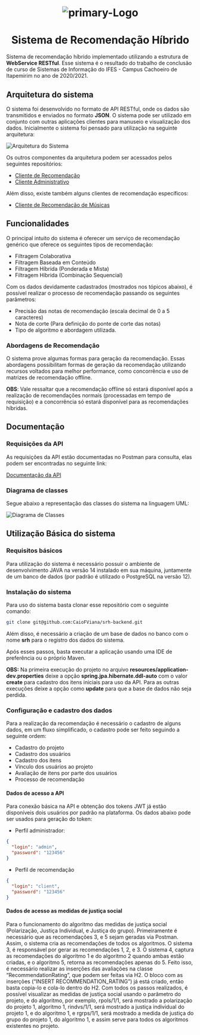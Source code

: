 <h1 align="center">
    <img src="https://i.ibb.co/tzbzzs9/primary-Logo.png" alt="primary-Logo" border="0">
</h1>

<h1 align="center">
    Sistema de Recomendação Híbrido
</h1>

Sistema de recomendação híbrido implementado utilizando a estrutura de **WebService RESTful**. Esse sistema é o resultado do trabalho de conclusão de curso de Sistemas de Informação do IFES - Campus Cachoeiro de Itapemirim no ano de 2020/2021.

## Arquitetura do sistema

O sistema foi desenvolvido no formato de API RESTful, onde os dados são transmitidos e enviados no formato **JSON**. O sistema pode ser utilizado em conjunto com outras aplicações clientes para manuseio e visualização dos dados. Inicialmente o sistema foi pensado para utilização na seguinte arquitetura:

![Arquitetura do Sistema](https://i.ibb.co/Jd6wrnf/arquitetura.png)

Os outros componentes da arquitetura podem ser acessados pelos seguintes repositórios:

- [Cliente de Recomendação](https://github.com/herikLorencao/srh-client)
- [Cliente Administrativo](https://github.com/herikLorencao/srh-client-admin)

Além disso, existe também alguns clientes de recomendação específicos:

- [Cliente de Recomendação de Músicas](https://github.com/herikLorencao/srh-findbymusic)

## Funcionalidades

O principal intuito do sistema é oferecer um serviço de recomendação genérico que oferece os seguintes tipos de recomendação:

- Filtragem Colaborativa
- Filtragem Baseada em Conteúdo
- Filtragem Híbrida (Ponderada e Mista)
- Filtragem Híbrida (Combinação Sequencial)

Com os dados devidamente cadastrados (mostrados nos tópicos abaixo), é possível realizar o processo de recomendação passando os seguintes parâmetros:

- Precisão das notas de recomendação (escala decimal de 0 a 5 caracteres)
- Nota de corte (Para definição do ponte de corte das notas)
- Tipo de algoritmo e abordagem utilizada.

### Abordagens de Recomendação

O sistema prove algumas formas para geração da recomendação. Essas abordagens possibilitam formas de geração da recomendação utilizando recursos voltados para melhor performance, como concorrência e uso de matrizes de recomendação offline.

**OBS**: Vale ressaltar que a recomendação offline só estará disponível após a realização de recomendações normais (processadas em tempo de requisição) e a concorrência só estará disponível para as recomendações híbridas.

## Documentação

### Requisições da API

As requisições da API estão documentadas no Postman para consulta, elas podem ser encontradas no seguinte link:

[Documentação da API](https://documenter.getpostman.com/view/6420672/T1LVA4ST)

### Diagrama de classes

Segue abaixo a representação das classes do sistema na linguagem UML:

![Diagrama de Classes](https://i.ibb.co/1Kz7n4n/diagram.jpg)

## Utilização Básica do sistema

### Requisitos básicos

Para utilização do sistema é necessário possuir o ambiente de desenvolvimento JAVA na versão 14 instalado em sua máquina, juntamente de um banco de dados (por padrão é utilizado o PostgreSQL na versão 12).

### Instalação do sistema

Para uso do sistema basta clonar esse repositório com o seguinte comando:

```bash
git clone git@github.com:CaioFViana/srh-backend.git
```

Além disso, é necessário a criação de um base de dados no banco com o nome **srh** para o registro dos dados do sistema.

Após esses passos, basta executar a aplicação usando uma IDE de preferência ou o próprio Maven.

**OBS:** Na primeira execução do projeto no arquivo **resources/application-dev.properties** deixe a opção **spring.jpa.hibernate.ddl-auto**
com o valor **create** para cadastro dos itens iniciais para uso da API. Para as outras execuções deixe a opção como **update** para que a
base de dados não seja perdida. 

### Configuração e cadastro dos dados

Para a realização da recomendação é necessário o cadastro de alguns dados, em um fluxo simplificado, o cadastro pode ser feito seguindo a seguinte ordem:

- Cadastro do projeto
- Cadastro dos usuários
- Cadastro dos itens
- Vínculo dos usuários ao projeto
- Avaliação de itens por parte dos usuários
- Processo de recomendação

#### Dados de acesso a API

Para conexão básica na API e obtenção dos tokens JWT já estão disponíveis dois usuários por padrão na plataforma. Os dados
abaixo pode ser usados para geração do token:

- Perfil administrador:

```json
{
  "login": "admin",
  "password": "123456"
}
```

- Perfil de recomendação

```json
{
  "login": "client",
  "password": "123456"
}
```

#### Dados de acesso as medidas de justiça social

Para o funcionamento do algoritmo das medidas de justiça social (Polarização, Justiça Individual, e Justiça do grupo). Primeiramente é necessário que as recomendações 3, e 5 sejam geradas via Postman. Assim, o sistema cria as recomendações de todos os algoritmos. O sistema 3, é responsável por gerar as recomendações 1, 2, e 3. O sistema 4, captura as recomendações do algoritmo 1 e do algoritmo 2 quando ambas estão criadas, e o algoritmo 5, retorna as recomendações apenas do 5. Feito isso, é necessário realizar as inserções das avaliações na classe “RecommendationRating”, que podem ser feitas via H2. O bloco com as inserções (“INSERT RECOMMENDATION_RATING”) já está criado, então basta copia-lo e cola-lo dentro do H2. Com todos os passos realizados, é possível visualizar as medidas de justiça social usando o parâmetro do projeto, e do algoritmo, por exemplo, rpols/1/1, será mostrado a polarização do projeto 1, algoritmo 1, rindvs/1/1, será mostrado a justiça individual do projeto 1, e do algoritmo 1, e rgrps/1/1, será mostrado a medida de justiça do grupo do projeto 1, do algoritmo 1, e assim serve para todos os algoritmos existentes no projeto.

